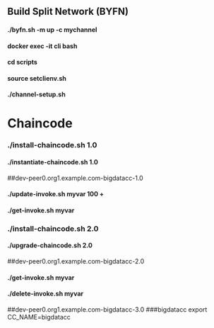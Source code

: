 ## Build Split Network (BYFN)

#### ./byfn.sh -m up -c mychannel
#### docker exec -it cli bash
#### cd scripts
#### source setclienv.sh
#### ./channel-setup.sh

# Chaincode
### ./install-chaincode.sh 1.0
#### ./instantiate-chaincode.sh 1.0
##dev-peer0.org1.example.com-bigdatacc-1.0
#### ./update-invoke.sh myvar 100 +
#### ./get-invoke.sh myvar


### ./install-chaincode.sh 2.0
#### ./upgrade-chaincode.sh 2.0
##dev-peer0.org1.example.com-bigdatacc-2.0
#### ./get-invoke.sh myvar
#### ./delete-invoke.sh myvar


##dev-peer0.org1.example.com-bigdatacc-3.0
###bigdatacc  export CC_NAME=bigdatacc
